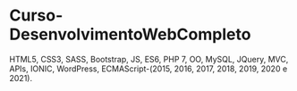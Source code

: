 # Curso-DesenvolvimentoWebCompleto

  HTML5, CSS3, SASS, Bootstrap, JS, ES6, PHP 7, OO, MySQL, JQuery, MVC, APIs, IONIC, WordPress, ECMAScript-(2015, 2016, 2017, 2018, 2019, 2020 e 2021).
